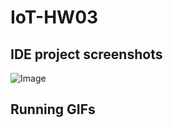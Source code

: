 # IoT-HW03
## IDE project screenshots
![Image](https://github.com/user-attachments/assets/4625485a-43ee-42d2-9dc2-8d95adcb0530)
## Running GIFs

